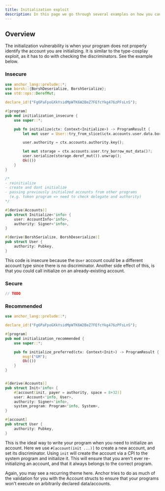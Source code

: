 ```yaml
---
title: Initialization exploit
description: In this page we go through several examples on how you can exploit a program through an Initialization vulnerability. The Reader is then shown how to patch the insecure code in Anchor idiomatic ways.
---
```


## Overview
The initialization vulnerability is when your program does not properly identify the account you are initializing.
It is similar to the type-cosplay exploit, as it has to do with checking the discriminators.
See the example below.
### Insecure

```rust
use anchor_lang::prelude::*;
use borsh::{BorshDeserialize, BorshSerialize};
use std::ops::DerefMut;

declare_id!("Fg6PaFpoGXkYsidMpWTK6W2BeZ7FEfcYkg476zPFsLnS");

#[program]
pub mod initialization_insecure {
    use super::*;

    pub fn initialize(ctx: Context<Initialize>) -> ProgramResult {
        let mut user = User::try_from_slice(&ctx.accounts.user.data.borrow()).unwrap();

        user.authority = ctx.accounts.authority.key();

        let mut storage = ctx.accounts.user.try_borrow_mut_data()?;
        user.serialize(storage.deref_mut()).unwrap();
        Ok(())
    }
}

/*
- reinitialize
- create and dont initialize
- passing previously initialzed accounts from other programs
  (e.g. token program => need to check delegate and authority)
*/

#[derive(Accounts)]
pub struct Initialize<'info> {
    user: AccountInfo<'info>,
    authority: Signer<'info>,
}

#[derive(BorshSerialize, BorshDeserialize)]
pub struct User {
    authority: Pubkey,
}
```
This code is insecure because the `User` account could be a different account type since there is no discriminator.
Another side effect of this, is that you could call initialize on an already-existing account.

### Secure
```rust
// TODO
```
### Recommended
```rust
use anchor_lang::prelude::*;

declare_id!("Fg6PaFpoGXkYsidMpWTK6W2BeZ7FEfcYkg476zPFsLnS");

#[program]
pub mod initialization_recommended {
    use super::*;

    pub fn initialize_preferred(ctx: Context<Init>) -> ProgramResult {
        msg!("GM");
        Ok(())
    }
}


#[derive(Accounts)]
pub struct Init<'info> {
    #[account(init, payer = authority, space = 8+32)]
    user: Account<'info, User>,
    authority: Signer<'info>,
    system_program: Program<'info, System>,
}

#[account]
pub struct User {
    authority: Pubkey,
}
```
This is the ideal way to write your program when you need to initialize an account.
Here we use `#[account(init ...)]` to create a new account, and set its discriminator.
Using `init` will create the account via a CPI to the system program and initialize it.
This will ensure that you aren't ever re-initializing an account, and that it always belongs to the correct program.


Again, you may see a recurring theme here.
Anchor tries to do as much of the validation for you with the Account structs to ensure that your programs won't execute on arbitrarily declared data/accounts.

